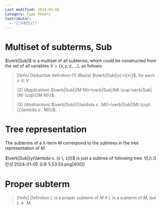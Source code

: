 ```yaml
---
Last modified: 2024-05-05
Category: Type Theory
Contributor:
  - "[[이현진]]"
---
```

# Multiset of subterms, Sub

$\verb|Sub|$ is a multiset of all subterms, which could be constructed from the set of all variables $V=\left\{x,y,z,...\right\}$, as follows:

>[!info] Deductive definition
>(1) (Basis) $\verb|Sub|(x)=\{x\}$, for each $x \in V$.
>
>(2) (Application) $\verb|Sub|((M N))=\verb|Sub|(M) \cup \verb|Sub|(N) \cup\{(M N)\}$.
>
>(3) (Abstraction) $\verb|Sub|((\lambda x . M))=\verb|Sub|(M) \cup\{(\lambda x . M)\}$.

# Tree representation

The subterms of a $\lambda$-term $M$ correspond to the subtrees in the tree representation of $M$.

$\verb|Sub|(y(\lambda x. (x \, z)))$ is just a subtree of following tree:
![[스크린샷 2024-01-05 오후 5.53.53.png|400]]

# Proper subterm

>[!info] Definition 
> $L$ is a proper subterm of $M$ if $L$ is a subterm of $M$, but $L \not \equiv M$.
